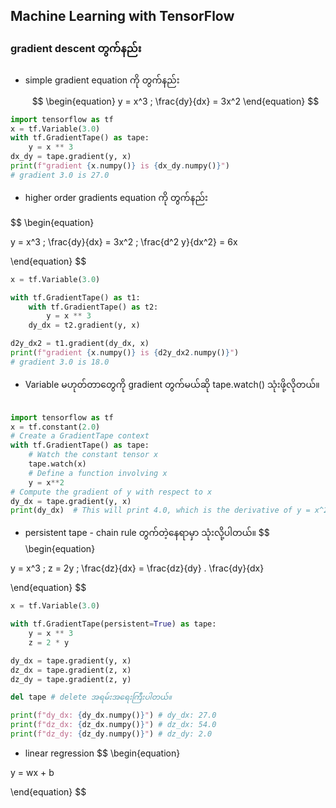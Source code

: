 Machine Learning with TensorFlow
---

###  gradient descent တွက်နည်း

- simple gradient equation ကို တွက်နည်း
$$
\begin{equation}
y = x^3 ; \frac{dy}{dx} = 3x^2
\end{equation}
$$

```python
import tensorflow as tf
x = tf.Variable(3.0)
with tf.GradientTape() as tape:
	y = x ** 3
dx_dy = tape.gradient(y, x)
print(f"gradient {x.numpy()} is {dx_dy.numpy()}")
# gradient 3.0 is 27.0
```


- higher order gradients equation ကို တွက်နည်း

$$
\begin{equation}

y = x^3 ; \frac{dy}{dx} = 3x^2 ; \frac{d^2 y}{dx^2} = 6x

\end{equation}
$$
```python
x = tf.Variable(3.0)

with tf.GradientTape() as t1:
	with tf.GradientTape() as t2:
		y = x ** 3
	dy_dx = t2.gradient(y, x)

d2y_dx2 = t1.gradient(dy_dx, x)
print(f"gradient {x.numpy()} is {d2y_dx2.numpy()}")
# gradient 3.0 is 18.0
```

- Variable မဟုတ်တာတွေကို gradient တွက်မယ်ဆို tape.watch() သုံးဖို့လိုတယ်။
```python
  
import tensorflow as tf
x = tf.constant(2.0)
# Create a GradientTape context
with tf.GradientTape() as tape:
    # Watch the constant tensor x
    tape.watch(x)
    # Define a function involving x
    y = x**2
# Compute the gradient of y with respect to x
dy_dx = tape.gradient(y, x)
print(dy_dx)  # This will print 4.0, which is the derivative of y = x^2 with respect to x.
```

- persistent tape - chain rule တွက်တဲ့နေရာမှာ သုံးလို့ပါတယ်။
$$
\begin{equation}

y = x^3 ; z = 2y ; \frac{dz}{dx} = \frac{dz}{dy} . \frac{dy}{dx}

\end{equation}
$$
```python
x = tf.Variable(3.0)

with tf.GradientTape(persistent=True) as tape:
	y = x ** 3
	z = 2 * y

dy_dx = tape.gradient(y, x)
dz_dx = tape.gradient(z, x)
dz_dy = tape.gradient(z, y)

del tape # delete အရမ်းအရေးကြီးပါတယ်။

print(f"dy_dx: {dy_dx.numpy()}") # dy_dx: 27.0
print(f"dz_dx: {dz_dx.numpy()}") # dz_dx: 54.0
print(f"dz_dy: {dz_dy.numpy()}") # dz_dy: 2.0
```

- linear regression 
$$
\begin{equation}

y = wx + b

\end{equation}
$$
